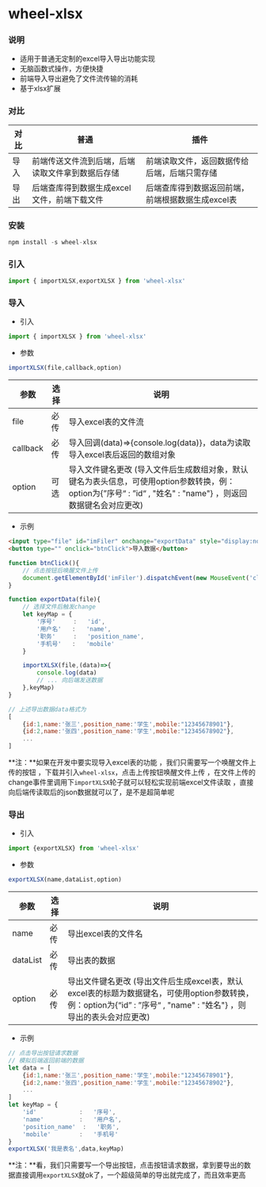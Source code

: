 # wheel-xlsx



### 说明

- 适用于普通无定制的excel导入导出功能实现
- 无脑函数式操作，方便快捷
- 前端导入导出避免了文件流传输的消耗
- 基于xlsx扩展



### 对比

| 对比 | 普通                                             | 插件                                              |
| ---- | ------------------------------------------------ | ------------------------------------------------- |
| 导入 | 前端传送文件流到后端，后端读取文件拿到数据后存储 | 前端读取文件，返回数据传给后端，后端只需存储      |
| 导出 | 后端查库得到数据生成excel文件，前端下载文件      | 后端查库得到数据返回前端，前端根据数据生成excel表 |



### 安装

```js
npm install -s wheel-xlsx
```



### 引入

```js
import { importXLSX,exportXLSX } from 'wheel-xlsx'
```



### 导入

- 引入

```js
import { importXLSX } from 'wheel-xlsx'
```



- 参数

```js
importXLSX(file,callback,option)
```

| 参数     | 选择 | 说明                                                         |
| -------- | ---- | ------------------------------------------------------------ |
| file     | 必传 | 导入excel表的文件流                                          |
| callback | 必传 | 导入回调(data)=>{console.log(data)}，data为读取导入excel表后返回的数组对象 |
| option   | 可选 | 导入文件键名更改 (导入文件后生成数组对象，默认键名为表头信息，可使用option参数转换，例：option为{”序号“ :  ”id“ , "姓名"  : "name"} ，则返回数据键名会对应更改) |



- 示例

```html
<input type="file" id="imFiler" onchange="exportData" style="display:none;" />
<button type="" onclick="btnClick">导入数据</button>
```

```js
function btnClick(){
    // 点击按钮后唤醒文件上传
    document.getElementById('imFiler').dispatchEvent(new MouseEvent('click'))
}

function exportData(file){
    // 选择文件后触发change
    let keyMap = {
        '序号'     :   'id',
        '用户名'   :   'name',
        '职务'     :   'position_name',
        '手机号'   :   'mobile'
    }

    importXLSX(file,(data)=>{
        console.log(data)
        // ... 向后端发送数据
    },keyMap)
}
```

```js
// 上述导出数据data格式为
[
    {id:1,name:'张三',position_name:'学生',mobile:"12345678901"},
    {id:2,name:'张四',position_name:'学生',mobile:"12345678902"},
    ...
]
```



**注：**如果在开发中要实现导入excel表的功能 ，我们只需要写一个唤醒文件上传的按钮 ，下载并引入`wheel-xlsx`，点击上传按钮唤醒文件上传 ，在文件上传的change事件里调用下`importXLSX`轮子就可以轻松实现前端excel文件读取 ，直接向后端传读取后的json数据就可以了，是不是超简单呢



### 导出

- 引入

```js
import {exportXLSX} from 'wheel-xlsx'
```



- 参数

```js
exportXLSX(name,dataList,option)
```

| 参数     | 选择 | 说明                                                         |
| -------- | ---- | ------------------------------------------------------------ |
| name     | 必传 | 导出excel表的文件名                                          |
| dataList | 必传 | 导出表的数据                                                 |
| option   | 必传 | 导出文件键名更改 (导出文件后生成excel表，默认excel表的标题为数据键名，可使用option参数转换，例：option为{“id” :  ”序号“ , "name"  : "姓名"} ，则导出的表头会对应更改) |



- 示例

```js
// 点击导出按钮请求数据
// 模拟后端返回前端的数据
let data = [
    {id:1,name:'张三',position_name:'学生',mobile:"12345678901"},
    {id:2,name:'张四',position_name:'学生',mobile:"12345678902"},
    ...
]
let keyMap = {
    'id'     		:   '序号',
    'name'   		:   '用户名',
    'position_name'  :   '职务',
    'mobile'   		:   '手机号'
}
exportXLSX('我是表名',data,keyMap)
```



**注：**看，我们只需要写一个导出按钮，点击按钮请求数据，拿到要导出的数据直接调用`exportXLSX`就ok了，一个超级简单的导出就完成了，而且效率更高